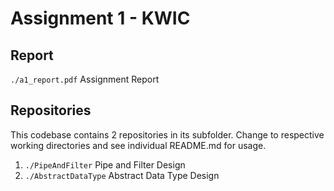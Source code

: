 # Assignment 1 - KWIC

## Report

```./a1_report.pdf``` Assignment Report

## Repositories

This codebase contains 2 repositories in its subfolder. Change to respective working directories and see individual README.md for usage.

1) ```./PipeAndFilter``` Pipe and Filter Design
2) ```./AbstractDataType``` Abstract Data Type Design